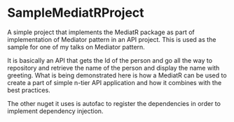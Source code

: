 # SampleMediatRProject
A simple project that implements the MediatR package as part of implementation of Mediator pattern in an API project. This is used as the sample for one of my talks on Mediator pattern.

It is basically an API that gets the Id of the person and go all the way to repository and retrieve the name of the person and display the name with greeting. What is being demonstrated here is how a MediatR can be used to create a part of simple n-tier API application and how it combines with the best practices.

The other nuget it uses is autofac to register the dependencies in order to implement dependency injection.
